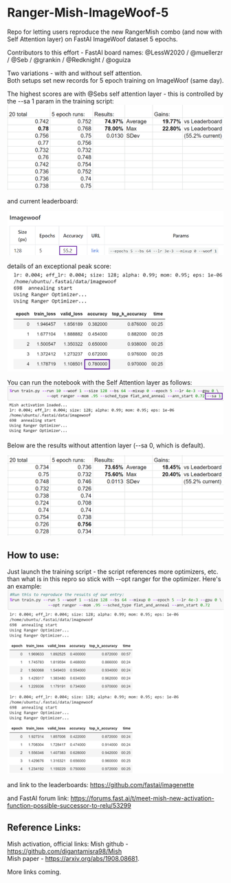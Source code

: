 # Ranger-Mish-ImageWoof-5
Repo for letting users reproduce the new RangerMish combo (and now with Self Attention layer) on FastAI ImageWoof dataset 5 epochs.

Contributors to this effort - FastAI board names:
@LessW2020 / @muellerzr / @Seb / @grankin / @Redknight / @oguiza

Two variations - with and without self attention.  
Both setups set new records for 5 epoch training on ImageWoof (same day).

The highest scores are with @Sebs self attention layer - this is controlled by the --sa 1 param in the training script:
![RangerMish SelfAttention Results](imagewoof-5-epoch-selfa-75.jpg)

and current leaderboard:

![ImageWoof Leaderboard Aug 28 19](Imagewoof-5-epoch-record-552.jpg)


details of an exceptional peak score:
![RangerMish SelfAttention Results](Imagewoof-78-selfatt-5-epoch.jpg)


You can run the notebook with the Self Attention layer as follows:
![Self Attention Usage](Imagewoof-use-sa-param.jpg)

Below are the results without attention layer (--sa 0, which is default).

![Ranger Mish Results](RangerMish-ImageWoof-5-Record-74.jpg)



## How to use:  
Just launch the training script - the script references more optimizers, etc. than what is in this repro so stick with --opt ranger for the optimizer.  Here's an example:
![How to use](how-to-use.jpg)

and link to the leaderboards:
https://github.com/fastai/imagenette

and FastAI forum link:
https://forums.fast.ai/t/meet-mish-new-activation-function-possible-successor-to-relu/53299

## Reference Links:
Mish activation, official links:
Mish github - https://github.com/digantamisra98/Mish  
Mish paper - https://arxiv.org/abs/1908.08681. 

More links coming.  
